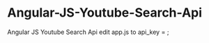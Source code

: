 # Angular-JS-Youtube-Search-Api
Angular JS Youtube Search Api
edit app.js to api_key = <youtube data api key>;
